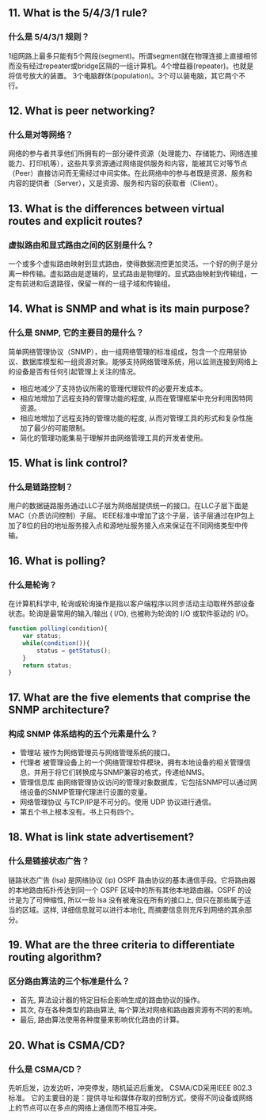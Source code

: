 ## 11.	What is the 5/4/3/1 rule? 
### 什么是 5/4/3/1 规则？
1组网路上最多只能有5个网段(segment)。所谓segment就在物理连接上直接相邻而没有经过repeater或bridge区隔的一组计算机。4个增益器(repeater)。也就是将信号放大的装置。 3个电脑群体(population)。3个可以装电脑，其它两个不行。

## 12.	What is peer networking? 
### 什么是对等网络？
网络的参与者共享他们所拥有的一部分硬件资源（处理能力、存储能力、网络连接能力、打印机等），这些共享资源通过网络提供服务和内容，能被其它对等节点（Peer）直接访问而无需经过中间实体。在此网络中的参与者既是资源、服务和内容的提供者（Server），又是资源、服务和内容的获取者（Client）。

## 13. What is the differences between virtual routes and explicit routes? 
### 虚拟路由和显式路由之间的区别是什么？
一个或多个虚拟路由映射到显式路由，使得数据流控更加灵活。一个好的例子是分离一种传输。虚拟路由是逻辑的，显式路由是物理的。显式路由映射到传输组，一定有前进和后退路径，保留一样的一组子域和传输组。

## 14. What is SNMP and what is its main purpose? 
### 什么是 SNMP, 它的主要目的是什么？
简单网络管理协议（SNMP），由一组网络管理的标准组成，包含一个应用层协议、数据库模型和一组资源对象。能够支持网络管理系统，用以监测连接到网络上的设备是否有任何引起管理上关注的情况。
* 相应地减少了支持协议所需的管理代理软件的必要开发成本。
* 相应地增加了远程支持的管理功能的程度, 从而在管理框架中充分利用因特网资源。
* 相应地增加了远程支持的管理功能的程度, 从而对管理工具的形式和复杂性施加了最少的可能限制。
* 简化的管理功能集易于理解并由网络管理工具的开发者使用。

## 15. What is link control? 
### 什么是链路控制？
用户的数据链路服务通过LLC子层为网络层提供统一的接口。在LLC子层下面是MAC（介质访问控制）子层。
IEEE标准中增加了这个子层，该子层通过在IP包上加了8位的目的地址服务接入点和源地址服务接入点来保证在不同网络类型中传输。

## 16. What is polling? 
### 什么是轮询？
在计算机科学中, 轮询或轮询操作是指以客户端程序以同步活动主动取样外部设备状态。轮询是最常用的输入/输出 ( I/O), 也被称为轮询的  I/O 或软件驱动的  I/O。
```javascript
function polling(condition){
    var status;
    while(condition()){
        status = getStatus();
    }
    return status;
}
```

## 17. What are the five elements that comprise the SNMP architecture? 
### 构成 SNMP 体系结构的五个元素是什么？
* 管理站 被作为网络管理员与网络管理系统的接口。
* 代理者 被管理设备上的一个网络管理软件模块，拥有本地设备的相关管理信息，并用于将它们转换成与SNMP兼容的格式，传递给NMS。
* 管理信息库 由网络管理协议访问的管理对象数据库，它包括SNMP可以通过网络设备的SNMP管理代理进行设置的变量。
* 网络管理协议 与TCP/IP是不可分的。使用 UDP 协议进行通信。
* 第五个书上根本没有。书上只有四个。

## 18. What is link state advertisement? 
### 什么是链接状态广告？
链路状态广告 (lsa) 是网络协议 (ip) OSPF 路由协议的基本通信手段。它将路由器的本地路由拓扑传达到同一个 OSPF 区域中的所有其他本地路由器。OSPF 的设计是为了可伸缩性, 所以一些 lsa 没有被淹没在所有的接口上, 但只在那些属于适当的区域。这样, 详细信息就可以进行本地化, 而摘要信息则充斥到网络的其余部分。

## 19. What are the three criteria to differentiate routing algorithm?
### 区分路由算法的三个标准是什么？
* 首先, 算法设计器的特定目标会影响生成的路由协议的操作。
* 其次, 存在各种类型的路由算法, 每个算法对网络和路由器资源有不同的影响。
* 最后, 路由算法使用各种度量来影响优化路由的计算。

## 20. What is CSMA/CD? 
### 什么是 CSMA/CD？
先听后发，边发边听，冲突停发，随机延迟后重发。
CSMA/CD采用IEEE 802.3标准。
它的主要目的是：提供寻址和媒体存取的控制方式，使得不同设备或网络上的节点可以在多点的网络上通信而不相互冲突。
